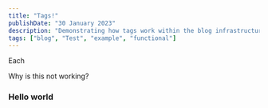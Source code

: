 ```yaml
---
title: "Tags!"
publishDate: "30 January 2023"
description: "Demonstrating how tags work within the blog infrastructure"
tags: ["blog", "Test", "example", "functional"]
---
```


Each

Why is this not working?

### Hello world
